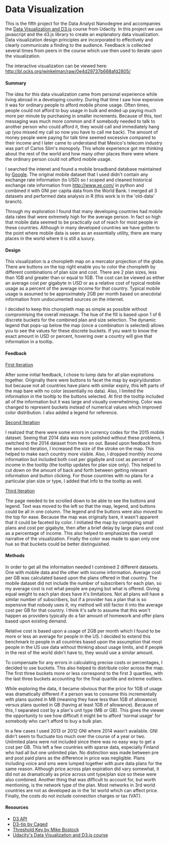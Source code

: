 
# Data Visualization

This is the fifth project for the Data Analyst Nanodegree and accompanies the [Data Visualization and D3.js](https://www.udacity.com/course/data-visualization-and-d3js--ud507) course from Udacity.  In this project we use javascript and the d3.js library to create an explanatory data visualization.  Data visualization design principles are incorporated to effectively and clearly communicate a finding to the audience.  Feedback is collected several times from peers in the course which use then used to iterate upon the visualization.

The interactive visualization can be viewed here:
http://bl.ocks.org/winkelman/raw/0e4d29737b668afd2805/

#### Summary

The idea for this data visualization came from personal experience while living abroad in a developing country.  During that time I saw how expensive it was for ordinary people to afford mobile phone usage.  Often times, people could not afford to buy usage in bulk and ended up paying much more per minute by purchasing in smaller increments.  Because of this, text messaging was much more common and if somebody needed to talk to another person who could afford it, they would call and immediately hang up (you missed my call so now you have to call me back).  The amount of money people were paying for talk time seemed excessive compared to their income and I later came to understand that Mexico's telecom industry was part of Carlos Slim's monopoly.  This whole experience got me thinking about the rest of the world and how many other places there were where the ordinary person could not afford mobile usage.

I searched the intenet and found a mobile broadband database maintained by [Google](https://fusiontables.google.com/DataSource?docid=1YuRAbIpbt4AfrLg2Gzuj7ioAa5RsHmDKN-FYe9kK#rows:id=1).  The original mobile dataset that I used didn't contain any exchange rate information (to USD) so I scaped and cleaned historical exchange rate information from http://www.xe.com/ in python and combined it with GNI per capita data from the World Bank.  I merged all 3 datasets and performed data analysis in R (this work is in the 'old-data' branch).

Through my exploration I found that many developing countries had mobile data rates that were extremely high for the average person.  In fact so high that mobile data seemed to be practically out of reach for most people in these countries.  Although in many developed countries we have gotten to the point where mobile data is seen as an essentially utility, there are many places in the world where it is still a luxury.

#### Design

This visualization is a choropleth map on a mercator projection of the globe.  There are buttons on the top right enable you to color the choropleth by different combinations of plan size and cost.  There are 2 plan sizes, less than 1GB and greater than or equal to 1GB.  The cost can be viewed as either an average cost per gigabyte in USD or as a relative cost of typical mobile usage as a percent of the average income for that country.  Typical mobile usage is assumed to be approximately 2GB per month based on anecdotal information from undocumented sources on the internet.

I decided to keep this choropleth map as simple as possible without compromising the overall message.  The hue of the fill is based upon 1 of 6 discrete buckets for the combined plan and size selection.  The dynamic legend that pops-up below the map (once a combination is selected) allows you to see the values for these discrete buckets.  If you want to know the exact amount in USD or percent, hovering over a country will give that information in a tooltip.

#### Feedback

[First Iteration](http://bl.ocks.org/winkelman/raw/1bde4378489da1118e7b/)

After some initial feedback, I chose to lump data for all plan expirations together.  Originally there were buttons to facet the map by expiry/duration but because not all countries have plans with similar expiry, this left parts of the map bare with no color (essentially no data).  Also, I limited the information in the tooltip to the buttons selected.  At first the tooltip included all of the information but it was large and visually overwhelming.  Color was changed to represent buckets instead of numerical values which improved color distribution.  I also added a legend for reference.

[Second Iteration](http://bl.ocks.org/winkelman/raw/ac17f67a45ee4eeee707/)

I realized that there were some errors in currency codes for the 2015 mobile dataset.  Seeing that 2014 data was more polished without these problems, I switched to the 2014 dataset from here on out.  Based upon feedback from the second iteration, I increased the size of the stroke on the map.  This helped to make each country more visible.  Also, I dropped monthly income information but included both cost per gigabyte and cost as percent of income in the tooltip (the tooltip updates for plan size only).  This helped to cut down on the amount of back and forth between getting relevant information and button clicking.  For those countries with no plans for a particular plan size or type, I added that info to the tooltip as well.

[Third Iteration](http://bl.ocks.org/winkelman/raw/4f5e6fd91bd71c2e90e9/)

The page needed to be scrolled down to be able to see the buttons and legend.  Text was moved to the left so that the map, legend, and buttons could be all in one column.  The legend and the buttons were also moved to the top for ease.  Because the map was originally bare, it wasn't apparent that it could be faceted by color.  I initiated the map by comparing small plans and cost per gigabyte, then after a brief delay by large plans and cost as a percentage of income.  This also helped to emphasizes the overall narrative of the visualization.  Finally the color was made to span only one hue so that buckets could be better distinguished.

#### Methods

In order to get all the information needed I combined 2 different datasets.  One with mobile data and the other with income information. Average cost per GB was calculated based upon the plans offered in that country.  The mobile dataset did not include the number of subscribers for each plan, so my average cost is not what people are paying but what is offered.  Giving equal weight to each plan does have it's limitations.  Not all plans will have a similar number of subscribers, but if a provider has a plan that is so expensive that nobody uses it, my method will still factor it into the average cost per GB for that country.  I think it's safe to assume that this won't happen as providers typically do a fair amount of homework and offer plans based upon existing demand.

Relative cost is based upon a usage of 2GB per month which I found to be more or less an average for people in the US.  I decided to extend this benchmark to people in all countries based upon the assumption that most people in the US use data without thinking about usage limits, and if people in the rest of the world didn't have to, they would use a similar amount.

To compensate for any errors in calculating precise costs or percentages, I decided to use buckets.  This also helped to distribute color across the map.  The first three buckets more or less correspond to the first 3 quartiles, with the last three buckets accounting for the final quartile and extreme outliers.

While exploring the data, it became obvious that the price for 1GB of usage was dramatically different if a person was to consume this incrementally with plans quoted in MB (meaning they have less than 1GB of allowance) versus plans quoted in GB (having at least 1GB of allowance).  Because of this, I separated cost by a plan's unit type (MB or GB).  This gives the viewer the opportunity to see how difficult it might be to afford 'normal usage' for somebody who can't afford to buy a bulk plan.

In a few cases I used 2013 or 2012 GNI where 2014 wasn't available.  GNI didn't seem to fluctuate too much over the course of a year or two.  Unlimited plans were not included since there was no easy way to get a cost per GB.  This left a few countries with sparse data, especially Finland who had all but one unlimited plan.  No distinction was made between pre and post paid plans as the difference in price was negligible.  Plans including voice and sms were lumped together with pure data plans for the same reason.  Although price across plan expiration did vary somewhat, it did not as dramatically as price across unit type/plan size so these were also combined.  Another thing that was difficult to account for, but worth mentioning, is the network type of the plan.  Most networks in 3rd world countries are not as developed as in the 1st world which can affect price.  Finally, the costs do not include connection charges or tax (VAT).
    
#### Resources

* [D3 API](https://github.com/mbostock/d3/wiki/API-Reference)
* [D3-tip by Caged](http://labratrevenge.com/d3-tip/)
* [Threshold Key by Mike Bostock](http://bl.ocks.org/mbostock/4573883)
* [Udacity's Data Visualization and D3.js course](https://www.udacity.com/courses/ud507/)
